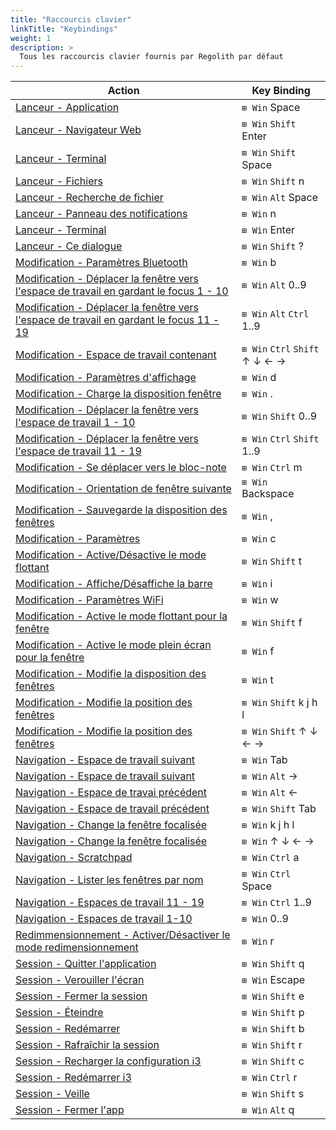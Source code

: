 ```yaml
---
title: "Raccourcis clavier"
linkTitle: "Keybindings"
weight: 1
description: >
  Tous les raccourcis clavier fournis par Regolith par défaut
---
```


| Action                                                                                                                          | Key Binding                    |
| ------------------------------------------------------------------------------------------------------------------------------- | ------------------------------ |
| [ Lanceur - Application ](#LauncherApplication)                                                                                 | `⊞ Win` Space                  |
| [ Lanceur - Navigateur Web ](#LauncherBrowser)                                                                                  | `⊞ Win` `Shift` Enter          |
| [ Lanceur - Terminal ](#LauncherCommand)                                                                                        | `⊞ Win` `Shift` Space          |
| [ Lanceur - Fichiers ](#LauncherFileBrowser)                                                                                    | `⊞ Win` `Shift` n              |
| [ Lanceur - Recherche de fichier ](#LauncherFileSearch)                                                                         | `⊞ Win` `Alt` Space            |
| [ Lanceur - Panneau des notifications ](#LauncherNotificationViewer)                                                            | `⊞ Win` n                      |
| [ Lanceur - Terminal ](#LauncherTerminal)                                                                                       | `⊞ Win` Enter                  |
| [ Lanceur - Ce dialogue ](#LauncherThisDialog)                                                                                  | `⊞ Win` `Shift` ?              |
| [ Modification - Paramètres Bluetooth ](#ModifyBluetoothSettings)                                                               | `⊞ Win` b                      |
| [ Modification - Déplacer la fenêtre vers l'espace de travail en gardant le focus 1 - 10](#ModifyCarryWindowtoWorkspace1-10)    | `⊞ Win` `Alt` 0..9             |
| [ Modification - Déplacer la fenêtre vers l'espace de travail en gardant le focus 11 - 19 ](#ModifyCarryWindowtoWorkspace11-19) | `⊞ Win` `Alt` `Ctrl` 1..9      |
| [ Modification - Espace de travail contenant ](#ModifyContainingWorkspace)                                                      | `⊞ Win` `Ctrl` `Shift` ↑ ↓ ← → |
| [ Modification - Paramètres d'affichage ](#ModifyDisplaySettings)                                                               | `⊞ Win` d                      |
| [ Modification - Charge la disposition fenêtre ](#ModifyLoadWindowLayout)                                                       | `⊞ Win` .                      |
| [ Modification - Déplacer la fenêtre vers l'espace de travail 1 - 10 ](#ModifyMoveWindowtoWorkspace1-10)                        | `⊞ Win` `Shift` 0..9           |
| [ Modification - Déplacer la fenêtre vers l'espace de travail 11 - 19](#ModifyMoveWindowtoWorkspace11-19)                       | `⊞ Win` `Ctrl` `Shift` 1..9    |
| [ Modification - Se déplacer vers le bloc-note ](#ModifyMovetoScratchpad)                                                       | `⊞ Win` `Ctrl` m               |
| [ Modification - Orientation de fenêtre suivante ](#ModifyNextWindowOrientation)                                                | `⊞ Win` Backspace              |
| [ Modification - Sauvegarde la disposition des fenêtres ](#ModifySaveWindowLayout)                                              | `⊞ Win` ,                      |
| [ Modification - Paramètres ](#ModifySettings)                                                                                  | `⊞ Win` c                      |
| [ Modification - Active/Désactive le mode flottant](#ModifyTile/FloatFocusToggle)                                               | `⊞ Win` `Shift` t              |
| [ Modification - Affiche/Désaffiche la barre ](#ModifyToggleBar)                                                                | `⊞ Win` i                      |
| [ Modification - Paramètres WiFi ](#ModifyWifiSettings)                                                                         | `⊞ Win` w                      |
| [ Modification - Active le mode flottant pour la fenêtre](#ModifyWindowFloatingToggle)                                          | `⊞ Win` `Shift` f              |
| [ Modification - Active le mode plein écran pour la fenêtre ](#ModifyWindowFullscreenToggle)                                    | `⊞ Win` f                      |
| [ Modification - Modifie la disposition des fenêtres ](#ModifyWindowLayoutMode)                                                 | `⊞ Win` t                      |
| [ Modification - Modifie la position des fenêtres ](#ModifyWindowPosition)                                                      | `⊞ Win` `Shift` k j h l        |
| [ Modification - Modifie la position des fenêtres ](#ModifyWindowPosition)                                                      | `⊞ Win` `Shift` ↑ ↓ ← →        |
| [ Navigation - Espace de travail suivant ](#NavigateNextWorkspace)                                                              | `⊞ Win` Tab                    |
| [ Navigation - Espace de travail suivant ](#NavigateNextWorkspace)                                                              | `⊞ Win` `Alt` →                |
| [ Navigation - Espace de travai précédent ](#NavigatePreviousWorkspace)                                                         | `⊞ Win` `Alt` ←                |
| [ Navigation - Espace de travail précédent ](#NavigatePreviousWorkspace)                                                        | `⊞ Win` `Shift` Tab            |
| [ Navigation - Change la fenêtre focalisée ](#NavigateRelativeWindow)                                                           | `⊞ Win` k j h l                |
| [ Navigation - Change la fenêtre focalisée ](#NavigateRelativeWindow)                                                           | `⊞ Win` ↑ ↓ ← →                |
| [ Navigation - Scratchpad ](#NavigateScratchpad)                                                                                | `⊞ Win` `Ctrl` a               |
| [ Navigation - Lister les fenêtres par nom ](#NavigateWindowbyName)                                                             | `⊞ Win` `Ctrl` Space           |
| [ Navigation - Espaces de travail 11 - 19 ](#NavigateWorkspace11-19)                                                            | `⊞ Win` `Ctrl` 1..9            |
| [ Navigation - Espaces de travail 1-10 ](#NavigateWorkspaces1-10)                                                               | `⊞ Win` 0..9                   |
| [ Redimmensionnement - Activer/Désactiver le mode redimensionnement](#ResizeEnterResizeMode)                                    | `⊞ Win` r                      |
| [ Session - Quitter l'application ](#SessionExitApp)                                                                            | `⊞ Win` `Shift` q              |
| [ Session - Verouiller l'écran ](#SessionLockScreen)                                                                            | `⊞ Win` Escape                 |
| [ Session - Fermer la session ](#SessionLogout)                                                                                 | `⊞ Win` `Shift` e              |
| [ Session - Éteindre ](#SessionPowerDown)                                                                                       | `⊞ Win` `Shift` p              |
| [ Session - Redémarrer ](#SessionReboot)                                                                                        | `⊞ Win` `Shift` b              |
| [ Session - Rafraîchir la session ](#SessionRefreshSession)                                                                     | `⊞ Win` `Shift` r              |
| [ Session - Recharger la configuration i3 ](#SessionReloadi3Config)                                                             | `⊞ Win` `Shift` c              |
| [ Session - Redémarrer i3 ](#SessionRestarti3)                                                                                  | `⊞ Win` `Ctrl` r               |
| [ Session - Veille ](#SessionSleep)                                                                                             | `⊞ Win` `Shift` s              |
| [ Session - Fermer l'app ](#SessionTerminateApp)                                                                                | `⊞ Win` `Alt` q                |
